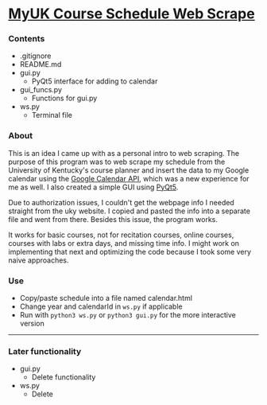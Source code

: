 # [MyUK Course Schedule Web Scrape](https://github.com/jordangeorge/schedule-web-scrape)

### Contents
- .gitignore
- README.md
- gui.py
  - PyQt5 interface for adding to calendar
- gui_funcs.py
  - Functions for gui.py
- ws.py
  - Terminal file

### About
This is an idea I came up with as a personal intro to web scraping. The purpose of this program was to web scrape my schedule from the University of Kentucky's course planner and insert the data to my Google calendar using the [Google Calendar API](https://developers.google.com/calendar/), which was a new experience for me as well. I also created a simple GUI using [PyQt5](https://pypi.org/project/PyQt5/).

Due to authorization issues, I couldn't get the webpage info I needed straight from the uky website. I copied and pasted the info into a separate file and went from there. Besides this issue, the program works.

It works for basic courses, not for recitation courses, online courses, courses with labs or extra days, and missing time info. I might work on implementing that next and optimizing the code because I took some very naive approaches.

### Use
- Copy/paste schedule into a file named calendar.html
- Change year and calendarId in `ws.py` if applicable
- Run with `python3 ws.py` or `python3 gui.py` for the more interactive version

<hr>

### Later functionality
- gui.py
  - Delete functionality
- ws.py
  - Delete
